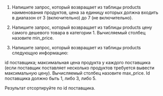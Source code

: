 1. Напишите запрос, который возвращает из таблицы products наименования продуктов, цена за единицу 
которых должна входить в диапазон от 3 (включительно) до 7 (не включительно).

2. Напишите запрос, который возвращает из таблицы products цену самого дешевого товара в категории 1. 
Вычисляемый столбец назовите min_price.

3. Напишите запрос, который возвращает из таблицы products следующую информацию:

id поставщика;
максимальная цена продукта у каждого поставщика (если поставщик поставляет несколько продуктов требуется вывести максимальную цену). Вычисляемый столбец назовите max_price.
Id поставщика должно быть 1, либо 3, либо 5.

Результат отсортируйте по id поставщика.